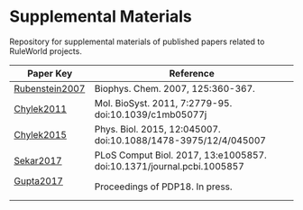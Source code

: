 # Supplemental Materials
Repository for supplemental materials of published papers related to RuleWorld projects.

Paper Key | Reference
--------- | ---------
[Rubenstein2007](Rubenstein2007)  | Biophys. Chem. 2007, 125:360-367.
[Chylek2011](Chylek2011)          | Mol. BioSyst. 2011, 7:2779-95. doi:10.1039/c1mb05077j
[Chylek2015](Chylek2015)          | Phys. Biol. 2015, 12:045007. doi:10.1088/1478-3975/12/4/045007 
[Sekar2017](Sekar2017)            | PLoS Comput Biol. 2017, 13:e1005857. doi:10.1371/journal.pcbi.1005857
[Gupta2017](Gupta20167)           | Proceedings of PDP18. In press.
